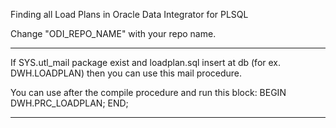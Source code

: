 Finding all Load Plans in Oracle Data Integrator for PLSQL 

Change "ODI_REPO_NAME" with your repo name.

---

If  SYS.utl_mail package exist  and  loadplan.sql insert at db (for ex. DWH.LOADPLAN)  then you can use this mail procedure.

You can use after the compile procedure and run this block:
BEGIN DWH.PRC_LOADPLAN; END;

---

